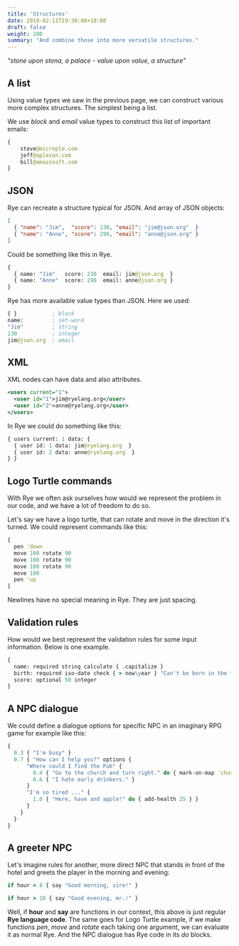 ```yaml
---
title: 'Structures'
date: 2019-02-11T19:30:08+10:00
draft: false
weight: 200
summary: "And combine those into more versatile structures."
---
```


_"stone upon stona, a palace - value upon value, a structure"_

## A list

Using value types we saw in the previous page, we can construct various more complex structures. The simplest being a list.

We use *block* and *email* value types to construct this list of important emails:

```clojure
{ 
	steve@microple.com 
	jeff@aplezon.com 
	bill@amazosoft.com 
}
```

## JSON

Rye can recreate a structure typical for JSON. And array of JSON objects:

```json
[
  { "name": "Jim",  "score": 230, "email": "jim@json.org"  }
  { "name": "Anne", "score": 290, "email": "anne@json.org" }
]
```

Could be something like this in Rye.

```clojure
{
  { name: "Jim"   score: 230  email: jim@json.org  }
  { name: "Anne"  score: 290  email: anne@json.org }
}
```

Rye has more available value types than JSON. Here we used:

```clojure
{ }           ; block
name:         ; set-word
"Jim"         ; string
230           ; integer 
jim@json.org  ; email
```

## XML

XML nodes can have data and also attributes.

```xml
<users current="1">
  <user id="1">jim@ryelang.org</user>
  <user id="2">anne@ryelang.org</user>
</users>
```

In Rye we could do something like this:

```clojure
{ users current: 1 data: { 
  { user id: 1 data: jim@ryelang.org  }
  { user id: 2 data: anne@ryelang.org  }
} }
```

## Logo Turtle commands

With Rye we often ask ourselves how would we represent the problem in our code, and we have a lot of freedom to do so. 

Let's say we have a logo turtle, that can rotate and move in the direction it's turned. We could represent commands like this:

```clojure
{ 
  pen 'down 
  move 100 rotate 90 
  move 100 rotate 90
  move 100 rotate 90
  move 100
  pen 'up
} 
```

Newlines have no special meaning in Rye. They are just spacing.

## Validation rules

How would we best represent the validation rules for some input information. Below is one example.

```clojure
{ 
  name: required string calculate { .capitalize }
  birth: required iso-date check { > now\year } "Can't be born in the future"
  score: optional 50 integer
} 
```

<!-- We're more used that the structure or keys determine information. In Rye, with its many value and word types, the types themselves can sometimes define the information structure. 

Here a set-word (like _name:_) marks the field name **and** the start of the rules for it. We could pack each ruleset in a block, but it would  -->


## A NPC dialogue

We could define a dialogue options for specific NPC in an imaginary RPG game for example like this:

```clojure
{ 
  0.3 { "I'm busy" }
  0.7 { "How can I help you?" options {
      "Where could I find the Pub" {
        0.4 { "Go to the church and turn right." do { mark-on-map 'church } }
        0.6 { "I hate early drinkers." }
      }
      "I'm so tired ..." { 
        1.0 { "Here, have and apple!" do { add-health 25 } }
      }
    }
  }
}
```



## A greeter NPC

Let's imagine rules for another, more direct NPC that stands in front of the hotel and greets the player in the morning and evening:

```clojure
if hour < 8 { say "Good morning, sire!" }

if hour > 18 { say "Good evening, mr.!" }
```

Well, if **hour** and **say** are functions in our context, this above is just regular **Rye language code**. The same goes for Logo Turtle example, if we make functions _pen_, _move_ and _rotate_ each taking one argument, we can evaluate it as normal Rye. And the NPC dialogue has Rye code in its _do_ blocks.

